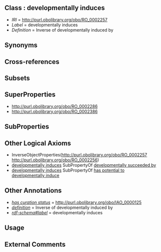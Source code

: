 
## Class : developmentally induces

 * *IRI* = http://purl.obolibrary.org/obo/RO_0002257
 * *Label* = developmentally induces
 * *Definition* = Inverse of developmentally induced by

## Synonyms


## Cross-references


## Subsets


## SuperProperties

 * <http://purl.obolibrary.org/obo/RO_0002286>
 * <http://purl.obolibrary.org/obo/RO_0002386>

## SubProperties


## Other Logical Axioms

 * InverseObjectProperties(<http://purl.obolibrary.org/obo/RO_0002257> <http://purl.obolibrary.org/obo/RO_0002256>)
 * [developmentally induces](../../RO/57/RO_0002257.md) SubPropertyOf [developmentally succeeded by](../../RO/86/RO_0002286.md)
 * [developmentally induces](../../RO/57/RO_0002257.md) SubPropertyOf [has potential to developmentally induce](../../RO/86/RO_0002386.md)

## Other Annotations

 * *[has curation status](../../IAO/14/IAO_0000114.md)* = http://purl.obolibrary.org/obo/IAO_0000125
 * *[definition](../../IAO/15/IAO_0000115.md)* = Inverse of developmentally induced by
 * *[rdf-schema#label](../../el/rdf-schema#label.md)* = developmentally induces

## Usage


## External Comments

